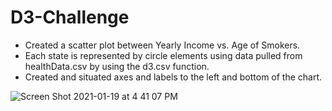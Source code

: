 # D3-Challenge

- Created a scatter plot between Yearly Income vs. Age of Smokers. 
- Each state is represented by circle elements using data pulled from healthData.csv by using the d3.csv function.
- Created and situated axes and labels to the left and bottom of the chart.

![Screen Shot 2021-01-19 at 4 41 07 PM](https://user-images.githubusercontent.com/62315159/105107373-344bfa00-5a75-11eb-8abc-06c9345b9904.png)
